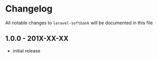 # Changelog

All notable changes to `laravel-softbank` will be documented in this file

## 1.0.0 - 201X-XX-XX

- initial release
